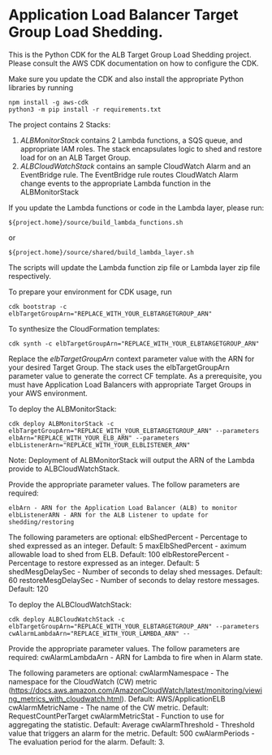 
# Application Load Balancer Target Group Load Shedding.

This is the Python CDK for the ALB Target Group Load Shedding project. Please consult the AWS CDK documentation on how to configure the CDK.

Make sure you update the CDK and also install the appropriate Python libraries by running
    
    npm install -g aws-cdk
    python3 -m pip install -r requirements.txt


The project contains 2 Stacks:
1. *ALBMonitorStack* contains 2 Lambda functions, a SQS queue, and appropriate IAM roles. The stack encapsulates logic to shed and restore load for on an ALB Target Group.
2. *ALBCloudWatchStack* contains an sample CloudWatch Alarm and an EventBridge rule. The EventBridge rule routes CloudWatch Alarm change events to the appropriate Lambda function in the ALBMonitorStack

If you update the Lambda functions or code in the Lambda layer, please run:

    ${project.home}/source/build_lambda_functions.sh
or

    ${project.home}/source/shared/build_lambda_layer.sh

The scripts will update the Lambda function zip file or Lambda layer zip file respectively.

To prepare your environment for CDK usage, run 

    cdk bootstrap -c elbTargetGroupArn="REPLACE_WITH_YOUR_ELBTARGETGROUP_ARN"

To synthesize the CloudFormation templates:

    cdk synth -c elbTargetGroupArn="REPLACE_WITH_YOUR_ELBTARGETGROUP_ARN"

Replace the *elbTargetGroupArn* context parameter value with the ARN for your desired Target Group. The stack uses the elbTargetGroupArn parameter value to generate the correct CF template. As a prerequisite, you must have Application Load Balancers with appropriate Target Groups in your AWS environment.

To deploy the ALBMonitorStack:

    cdk deploy ALBMonitorStack -c elbTargetGroupArn="REPLACE_WITH_YOUR_ELBTARGETGROUP_ARN" --parameters elbArn="REPLACE_WITH_YOUR_ELB_ARN" --parameters elbListenerArn="REPLACE_WITH_YOUR_ELBLISTENER_ARN"

Note: Deployment of ALBMonitorStack will output the ARN of the Lambda provide to ALBCloudWatchStack.

Provide the appropriate parameter values. The follow parameters are required:

    elbArn - ARN for the Application Load Balancer (ALB) to monitor
    elbListenerARN - ARN for the ALB Listener to update for shedding/restoring

The following parameters are optional:
    elbShedPercent - Percentage to shed expressed as an integer. Default: 5
    maxElbShedPercent - aximum allowable load to shed from ELB. Default: 100
    elbRestorePercent - Percentage to restore expressed as an integer. Default: 5
    shedMesgDelaySec - Number of seconds to delay shed messages. Default: 60
    restoreMesgDelaySec - Number of seconds to delay restore messages. Default: 120

To deploy the ALBCloudWatchStack:

    cdk deploy ALBCloudWatchStack -c elbTargetGroupArn="REPLACE_WITH_YOUR_ELBTARGETGROUP_ARN" --parameters cwAlarmLambdaArn="REPLACE_WITH_YOUR_LAMBDA_ARN" --

Provide the appropriate parameter values. The follow parameters are required:
    cwAlarmLambdaArn - ARN for Lambda to fire when in Alarm state. 

The following parameters are optional:
    cwAlarmNamespace - The namespace for the CloudWatch (CW) metric (https://docs.aws.amazon.com/AmazonCloudWatch/latest/monitoring/viewing_metrics_with_cloudwatch.html). Default: AWS/ApplicationELB
    cwAlarmMetricName - The name of the CW metric. Default: RequestCountPerTarget
    cwAlarmMetricStat - Function to use for aggregating the statistic. Default: Average
    cwAlarmThreshold - Threshold value that triggers an alarm for the metric. Default: 500
    cwAlarmPeriods - The evaluation period for the alarm. Default: 3.


